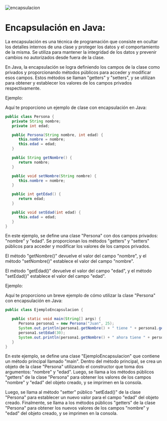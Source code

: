 ![encapsulacion](https://user-images.githubusercontent.com/75398496/233363058-4759600d-52a0-47f8-aff4-ef07ffc2b90f.png)

# Encapsulación en Java:
La encapsulación es una técnica de programación que consiste en ocultar los detalles internos de una clase y proteger los datos y el comportamiento de la misma. Se utiliza para mantener la integridad de los datos y prevenir cambios no autorizados desde fuera de la clase.

En Java, la encapsulación se logra definiendo los campos de la clase como privados y proporcionando métodos públicos para acceder y modificar esos campos. Estos métodos se llaman "getters" y "setters", y se utilizan para obtener y establecer los valores de los campos privados respectivamente.

Ejemplo:

Aquí te proporciono un ejemplo de clase con encapsulación en Java:

```java
public class Persona {
   private String nombre;
   private int edad;

   public Persona(String nombre, int edad) {
      this.nombre = nombre;
      this.edad = edad;
   }

   public String getNombre() {
      return nombre;
   }

   public void setNombre(String nombre) {
      this.nombre = nombre;
   }

   public int getEdad() {
      return edad;
   }

   public void setEdad(int edad) {
      this.edad = edad;
   }
}
```

En este ejemplo, se define una clase "Persona" con dos campos privados: "nombre" y "edad". Se proporcionan los métodos "getters" y "setters" públicos para acceder y modificar los valores de los campos privados.

El método "getNombre()" devuelve el valor del campo "nombre", y el método "setNombre()" establece el valor del campo "nombre".

El método "getEdad()" devuelve el valor del campo "edad", y el método "setEdad()" establece el valor del campo "edad".

Ejemplo:

Aquí te proporciono un breve ejemplo de cómo utilizar la clase "Persona" con encapsulación en Java:

```java
public class EjemploEncapsulacion {

   public static void main(String[] args) {
      Persona persona1 = new Persona("Juan", 25);
      System.out.println(persona1.getNombre() + " tiene " + persona1.getEdad() + " años.");
      persona1.setEdad(30);
      System.out.println(persona1.getNombre() + " ahora tiene " + persona1.getEdad() + " años.");
   }
}
```

En este ejemplo, se define una clase "EjemploEncapsulacion" que contiene un método principal llamado "main". Dentro del método principal, se crea un objeto de la clase "Persona" utilizando el constructor que toma dos argumentos: "nombre" y "edad". Luego, se llama a los métodos públicos "getters" de la clase "Persona" para obtener los valores de los campos "nombre" y "edad" del objeto creado, y se imprimen en la consola.

Luego, se llama al método "setter" público "setEdad()" de la clase "Persona" para establecer un nuevo valor para el campo "edad" del objeto creado. Finalmente, se llama a los métodos públicos "getters" de la clase "Persona" para obtener los nuevos valores de los campos "nombre" y "edad" del objeto creado, y se imprimen en la consola.
